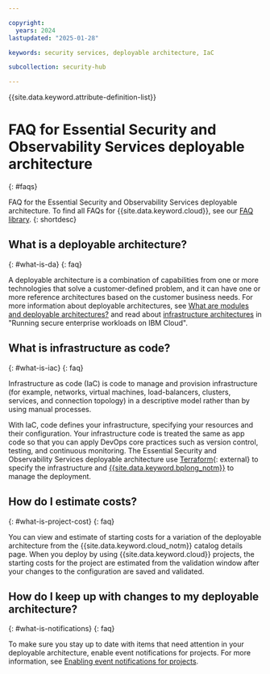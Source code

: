 ```yaml
---

copyright:
  years: 2024
lastupdated: "2025-01-28"

keywords: security services, deployable architecture, IaC

subcollection: security-hub

---
```


{{site.data.keyword.attribute-definition-list}}

# FAQ for Essential Security and Observability Services deployable architecture
{: #faqs}

FAQ for the Essential Security and Observability Services deployable architecture. To find all FAQs for {{site.data.keyword.cloud}}, see our [FAQ library](/docs/faqs).
{: shortdesc}

## What is a deployable architecture?
{: #what-is-da}
{: faq}

A deployable architecture is a combination of capabilities from one or more technologies that solve a customer-defined problem, and it can have one or more reference architectures based on the customer business needs. For more information about deployable architectures, see [What are modules and deployable architectures?](/docs/secure-enterprise?topic=secure-enterprise-understand-module-da) and read about [infrastructure architectures](/docs/overview?topic=overview-secure-enterprise#define-architecture) in "Running secure enterprise workloads on IBM Cloud".

## What is infrastructure as code?
{: #what-is-iac}
{: faq}

Infrastructure as code (IaC) is code to manage and provision infrastructure (for example, networks, virtual machines, load-balancers, clusters, services, and connection topology) in a descriptive model rather than by using manual processes.

With IaC, code defines your infrastructure, specifying your resources and their configuration. Your infrastructure code is treated the same as app code so that you can apply DevOps core practices such as version control, testing, and continuous monitoring. The Essential Security and Observability Services deployable architecture use [Terraform](https://www.terraform.io/){: external} to specify the infrastructure and [{{site.data.keyword.bplong_notm}}](/docs/schematics?topic=schematics-getting-started) to manage the deployment.

## How do I estimate costs?
{: #what-is-project-cost}
{: faq}

You can view and estimate of starting costs for a variation of the deployable architecture from the {{site.data.keyword.cloud_notm}} catalog details page. When you deploy by using {{site.data.keyword.cloud}} projects, the starting costs for the project are estimated from the validation window after your changes to the configuration are saved and validated.

## How do I keep up with changes to my deployable architecture?
{: #what-is-notifications}
{: faq}

To make sure you stay up to date with items that need attention in your deployable architecture, enable event notifications for projects. For more information, see [Enabling event notifications for projects](/docs/secure-enterprise?topic=secure-enterprise-event-notifications-events).
